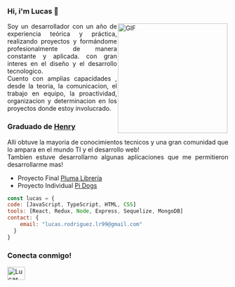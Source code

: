### Hi, i'm Lucas 👋

<img style="margin: 2px" align="right" alt="GIF" height="250px" src="https://media.giphy.com/media/v1.Y2lkPTc5MGI3NjExNjh1amxvd3VwdWRrN3dzazhtdm53bzY4cHN0enpocGVxOGR1d21sZCZlcD12MV9pbnRlcm5hbF9naWZfYnlfaWQmY3Q9Zw/xUA7bdpLxQhsSQdyog/giphy.gif" />
<div align="justify">
Soy un desarrollador con un año de experiencia teórica y práctica, realizando proyectos y formándome profesionalmente de manera constante y aplicada. con gran interes en el diseño y el desarrollo tecnologico.
<br/>
Cuento con amplias capacidades , desde la teoria, la comunicacion, el trabajo en equipo, la proactividad, organizacion y determinacion en los proyectos donde estoy involucrado.

### Graduado de [Henry](https://www.soyhenry.com/)

Alli obtuve la mayoria de conocimientos tecnicos y una gran comunidad que lo ampara  en el mundo TI y el desarrollo web!
<br/>
Tambien estuve desarrollarno algunas aplicaciones que me permitieron desarrollarme mas!

- Proyecto Final [Pluma Librería](https://plumalibreria.vercel.app/)
- Proyecto Individual [Pi Dogs](https://github.com/Luckem67/PI-Dogs-main)

</div>

```js
const lucas = {
code: [JavaScript, TypeScript, HTML, CSS]
tools: [React, Redux, Node, Express, Sequelize, MongoDB]
contact: {
    email: "lucas.rodriguez.lr99@gmail.com"
  }
}
```

<h3 align="left">Conecta conmigo!</h3>
<p align="left">
<a href="https://www.linkedin.com/in/lucasrodriguez67/" target="blank"><img align="center" src="https://raw.githubusercontent.com/rahuldkjain/github-profile-readme-generator/master/src/images/icons/Social/linked-in-alt.svg" alt="Lucas Rodriguez" height="30" width="40" /></a>
</p>
